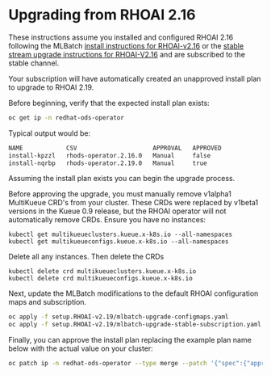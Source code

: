 # Upgrading from RHOAI 2.16

These instructions assume you installed and configured RHOAI 2.16 following
the MLBatch [install instructions for RHOAI-v2.16](../setup.RHOAI-v2.16/CLUSTER-SETUP.md)
or the [stable stream upgrade instructions for RHOAI-V2.16](../setup.RHOAI-v2.16/UPGRADE-STABLE.md)
and are subscribed to the stable channel.

Your subscription will have automatically created an unapproved
install plan to upgrade to RHOAI 2.19.

Before beginning, verify that the expected install plan exists:
```sh
oc get ip -n redhat-ods-operator
```
Typical output would be:
```sh
NAME            CSV                     APPROVAL   APPROVED
install-kpzzl   rhods-operator.2.16.0   Manual     false
install-nqrbp   rhods-operator.2.19.0   Manual     true
```

Assuming the install plan exists you can begin the upgrade process.

Before approving the upgrade, you must manually remove v1alpha1 MultiKueue CRD's
from your cluster. These CRDs were replaced by v1beta1 versions in the Kueue 0.9 release,
but the RHOAI operator will not automatically remove CRDs.
Ensure you have no instances:
```
kubectl get multikueueclusters.kueue.x-k8s.io --all-namespaces
kubectl get multikueueconfigs.kueue.x-k8s.io --all-namespaces
```
Delete all any instances.  Then delete the CRDs
```
kubectl delete crd multikueueclusters.kueue.x-k8s.io
kubectl delete crd multikueueconfigs.kueue.x-k8s.io
```

Next, update the MLBatch modifications to the default RHOAI configuration maps and subscription.
```sh
oc apply -f setup.RHOAI-v2.19/mlbatch-upgrade-configmaps.yaml
oc apply -f setup.RHOAI-v2.19/mlbatch-upgrade-stable-subscription.yaml
```

Finally, you can approve the install plan replacing the example plan name below
with the actual value on your cluster:
```sh
oc patch ip -n redhat-ods-operator --type merge --patch '{"spec":{"approved":true}}' install-kpzzl
```

